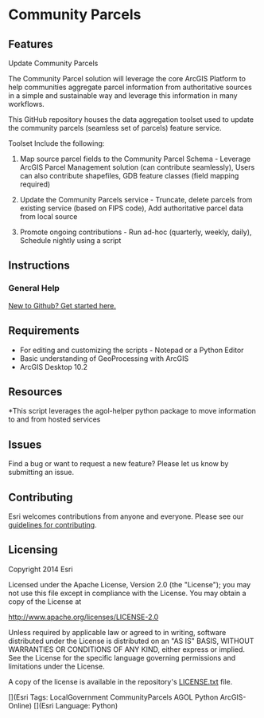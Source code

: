 # Community Parcels


## Features

Update Community Parcels

The Community Parcel solution will leverage the core ArcGIS Platform to help communities aggregate parcel information from authoritative sources in a simple and sustainable way and leverage this information in many workflows. 

This GitHub repository houses the data aggregation toolset used to update the community parcels (seamless set of parcels) feature service.  

Toolset Include the following:

1. Map source parcel fields to the Community Parcel Schema - Leverage ArcGIS Parcel Management solution (can contribute seamlessly), Users can also contribute shapefiles, GDB feature classes (field mapping required)

2. Update the Community Parcels service - Truncate, delete parcels from existing service (based on FIPS code), Add authoritative parcel data from local source

3. Promote ongoing contributions - Run ad-hoc (quarterly, weekly, daily), Schedule nightly using a script 




## Instructions

### General Help
[New to Github? Get started here.](http://htmlpreview.github.com/?https://github.com/Esri/esri.github.com/blob/master/help/esri-getting-to-know-github.html)

## Requirements

* For editing and customizing the scripts - Notepad or a Python Editor
* Basic understanding of GeoProcessing with ArcGIS
* ArcGIS Desktop 10.2
 
## Resources

*This script leverages the agol-helper python package to move information to and from hosted services


## Issues

Find a bug or want to request a new feature?  Please let us know by submitting an issue.


## Contributing

Esri welcomes contributions from anyone and everyone.
Please see our [guidelines for contributing](https://github.com/esri/contributing).

## Licensing

Copyright 2014 Esri

Licensed under the Apache License, Version 2.0 (the "License");
you may not use this file except in compliance with the License.
You may obtain a copy of the License at

   http://www.apache.org/licenses/LICENSE-2.0

Unless required by applicable law or agreed to in writing, software
distributed under the License is distributed on an "AS IS" BASIS,
WITHOUT WARRANTIES OR CONDITIONS OF ANY KIND, either express or implied.
See the License for the specific language governing permissions and
limitations under the License.

A copy of the license is available in the repository's
[LICENSE.txt](https://github.com/Esri/community-parcels-python/blob/master/License.txt) file.

[](Esri Tags: LocalGovernment CommunityParcels AGOL Python ArcGIS-Online)
[](Esri Language: Python)
